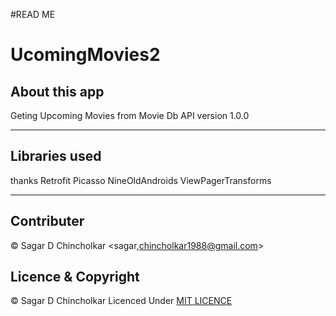#READ ME 
# UcomingMovies2

## About this app
Geting Upcoming Movies from Movie Db API 
version 1.0.0

---

## Libraries used
thanks
Retrofit
Picasso
NineOldAndroids
ViewPagerTransforms

---

## Contributer
© Sagar D Chincholkar <sagar,chincholkar1988@gmail.com>

## Licence & Copyright
© Sagar D Chincholkar
Licenced Under [MIT LICENCE](LICENCE)
